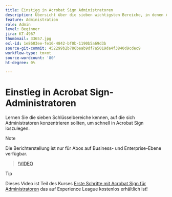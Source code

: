 ```yaml
---
title: Einstieg in Acrobat Sign Administratoren
description: Übersicht über die sieben wichtigsten Bereiche, in denen Administratoren schnell mit Acrobat Sign arbeiten können
feature: Administration
role: Admin
level: Beginner
jira: KT-4967
thumbnail: 33657.jpg
exl-id: 1e8603ee-fe16-4842-bf0b-1190b5a69d3b
source-git-commit: 452299b2b786beab9df7a5019da4f3840d9cdec9
workflow-type: tm+mt
source-wordcount: '80'
ht-degree: 0%

---
```


# Einstieg in Acrobat Sign-Administratoren

Lernen Sie die sieben Schlüsselbereiche kennen, auf die sich Administratoren konzentrieren sollten, um schnell in Acrobat Sign loszulegen.

>[!NOTE]
>
>Die Berichterstellung ist nur für Abos auf Business- und Enterprise-Ebene verfügbar.

>[!VIDEO](https://video.tv.adobe.com/v/33657?quality=12&learn=on&hidetitle=true)

>[!TIP]
>
>Dieses Video ist Teil des Kurses [Erste Schritte mit Acrobat Sign für Administratoren](https://experienceleague.adobe.com/?recommended=Sign-A-1-2020.2) das auf Experience League kostenlos erhältlich ist!
